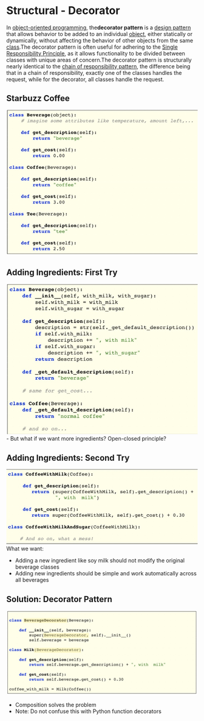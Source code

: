 # Structural - Decorator

In [object-oriented programming](https://en.wikipedia.org/wiki/Object-oriented_programming), the**decorator pattern** is a [design pattern](https://en.wikipedia.org/wiki/Design_pattern_(computer_science)) that allows behavior to be added to an individual [object](https://en.wikipedia.org/wiki/Object_(computer_science)), either statically or dynamically, without affecting the behavior of other objects from the same [class](https://en.wikipedia.org/wiki/Class_(computer_science)).The decorator pattern is often useful for adhering to the [Single Responsibility Principle](https://en.wikipedia.org/wiki/Single_responsibility_principle), as it allows functionality to be divided between classes with unique areas of concern.The decorator pattern is structurally nearly identical to the [chain of responsibility pattern](https://en.wikipedia.org/wiki/Chain_of_responsibility_pattern), the difference being that in a chain of responsibility, exactly one of the classes handles the request, while for the decorator, all classes handle the request.

## Starbuzz Coffee

![image](media/Structural-Decorator-image1.jpg)

## Adding Ingredients: First Try

![image](media/Structural-Decorator-image2.jpg)-  But what if we want more ingredients? Open-closed principle?

## Adding Ingredients: Second Try

![image](media/Structural-Decorator-image3.jpg)
What we want:

- Adding a new ingredient like soy milk should not modify the original beverage classes
- Adding new ingredients should be simple and work automatically across all beverages

## Solution: Decorator Pattern

![image](media/Structural-Decorator-image4.jpg)

- Composition solves the problem
- Note: Do not confuse this with Python function decorators
